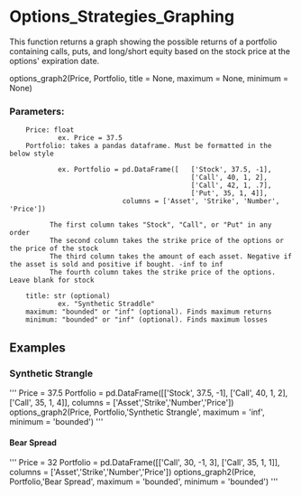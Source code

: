 # Options_Strategies_Graphing
This function returns a graph showing the possible returns of a portfolio containing calls, puts, and long/short equity based on the stock price at the options' expiration date. 

options_graph2(Price, Portfolio, title = None, maximum = None, minimum = None)

### Parameters:
        Price: float 
                ex. Price = 37.5
        Portfolio: takes a pandas dataframe. Must be formatted in the below style

                ex. Portfolio = pd.DataFrame([   ['Stock', 37.5, -1],
                                                 ['Call', 40, 1, 2],
                                                 ['Call', 42, 1, .7],
                                                 ['Put', 35, 1, 4]],
                                columns = ['Asset', 'Strike', 'Number', 'Price'])

              The first column takes "Stock", "Call", or "Put" in any order
              The second column takes the strike price of the options or the price of the stock
              The third column takes the amount of each asset. Negative if the asset is sold and positive if bought. -inf to inf
              The fourth column takes the strike price of the options. Leave blank for stock

        title: str (optional)
                ex. "Synthetic Straddle"
        maximum: "bounded" or "inf" (optional). Finds maximum returns
        minimum: "bounded" or "inf" (optional). Finds maximum losses
        
## Examples 
### Synthetic Strangle
'''
Price = 37.5
Portfolio = pd.DataFrame([['Stock', 37.5, -1],
                          ['Call', 40, 1, 2],
                          ['Call', 35, 1, 4]],
                columns = ['Asset','Strike','Number','Price'])
options_graph2(Price, Portfolio,'Synthetic Strangle', maximum = 'inf', minimum = 'bounded')
''' 
#### Bear Spread
'''
Price = 32
Portfolio = pd.DataFrame([['Call', 30, -1, 3],
                          ['Call', 35, 1, 1]],
                columns = ['Asset','Strike','Number','Price'])
options_graph2(Price, Portfolio,'Bear Spread', maximum = 'bounded', minimum = 'bounded')
'''
